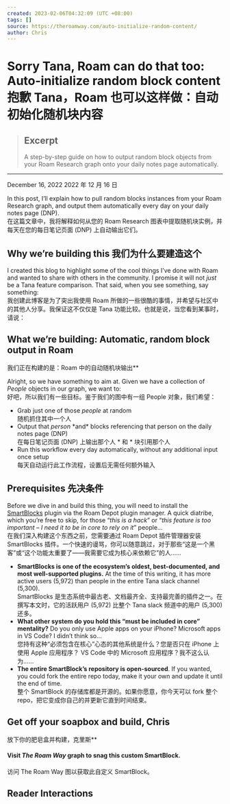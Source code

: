 ```yaml
---
created: 2023-02-06T04:32:09 (UTC +08:00)
tags: []
source: https://theroamway.com/auto-initialize-random-content/
author: Chris
---
```


# Sorry Tana, Roam can do that too: Auto-initialize random block content  抱歉 Tana，Roam 也可以这样做：自动初始化随机块内容

> ## Excerpt
> A step-by-step guide on how to output random block objects from your Roam Research graph onto your daily notes page automatically.

---
December 16, 2022 2022 年 12 月 16 日

In this post, I’ll explain how to pull random blocks instances from your Roam Research graph, and output them automatically every day on your daily notes page (DNP).  
在这篇文章中，我将解释如何从您的 Roam Research 图表中提取随机块实例，并每天在您的每日笔记页面 (DNP) 上自动输出它们。

## **Why we’re building this 我们为什么要建造这个**

I created this blog to highlight some of the cool things I’ve done with Roam and wanted to share with others in the community. I promise it will not _just_ be a Tana feature comparison. That said, when you see something, say something:  
我创建此博客是为了突出我使用 Roam 所做的一些很酷的事情，并希望与社区中的其他人分享。我保证这不仅仅是 Tana 功能比较。也就是说，当您看到某事时，请说：

## What we’re building: Automatic, random block output in Roam  
我们正在构建的是：Roam 中的自动随机块输出**

Alright, so we have something to aim at. Given we have a collection of _People_ objects in our graph, we want to:  
好吧，所以我们有一些目标。鉴于我们的图中有一组 People 对象，我们希望：

-   Grab just one of those _people_ at random  
    随机抓住其中一个人
-   Output that _person_ \*and\* blocks referencing that person on the daily notes page (DNP)  
    在每日笔记页面 (DNP) 上输出那个人 \* 和 \* 块引用那个人
-   Run this workflow every day automatically, without any additional input once setup  
    每天自动运行此工作流程，设置后无需任何额外输入

## **Prerequisites 先决条件**

Before we dive in and build this thing, you will need to install the [SmartBlocks](https://roamjs.com/extensions/smartblocks) plugin via the Roam Depot plugin manager. A quick diatribe, which you’re free to skip, for those “_this is a hack_” or “_this feature is too important – I need it to be in core to rely on it_” people…  
在我们深入构建这个东西之前，您需要通过 Roam Depot 插件管理器安装 SmartBlocks 插件。一个快速的谩骂，你可以随意跳过，对于那些“这是一个黑客”或“这个功能太重要了——我需要它成为核心来依赖它”的人……

-   **SmartBlocks is one of the ecosystem’s oldest, best-documented, and most well-supported plugins.** At the time of this writing, it has more active users (5,972) than people in the entire Tana slack channel (5,300).  
    SmartBlocks 是生态系统中最古老、文档最齐全、支持最完善的插件之一。在撰写本文时，它的活跃用户 (5,972) 比整个 Tana slack 频道中的用户 (5,300) 还多。
-   **What other system do you hold this “must be included in core” mentality?** Do you only use Apple apps on your iPhone? Microsoft apps in VS Code? I didn’t think so…  
    您持有这种“必须包含在核心”心态的其他系统是什么？您是否只在 iPhone 上使用 Apple 应用程序？ VS Code 中的 Microsoft 应用程序？我不这么认为……
-   **The entire SmartBlock’s repository is open-sourced**. If you wanted, you could fork the entire repo today, make it your own and update it until the end of time.  
    整个 SmartBlock 的存储库都是开源的。如果你愿意，你今天可以 fork 整个 repo，把它变成你自己的并更新它直到时间结束。

## Get off your soapbox and build, Chris  
放下你的肥皂盒并构建，克里斯**

#### **Visit _The Roam Way_ graph to snag this custom SmartBlock**.  
访问 The Roam Way 图以获取此自定义 SmartBlock。

## Reader Interactions
